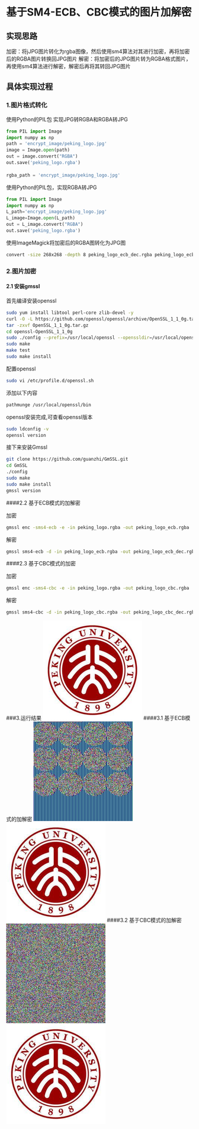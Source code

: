 # 基于SM4-ECB、CBC模式的图片加解密
## 实现思路
加密：将jJPG图片转化为rgba图像，然后使用sm4算法对其进行加密，再将加密后的RGBA图片转换回JPG图片
解密：将加密后的JPG图片转为RGBA格式图片，再使用sm4算法进行解密，解密后再将其转回JPG图片

## 具体实现过程
### 1.图片格式转化

使用Python的PIL包 实现JPG转RGBA和RGBA转JPG
```Python
from PIL import Image
import numpy as np
path = 'encrypt_image/peking_logo.jpg'
image = Image.open(path)
out = image.convert("RGBA")
out.save('peking_logo.rgba')

rgba_path = 'encrypt_image/peking_logo.jpg'
```

使用Python的PIL包，实现RGBA转JPG
```Python
from PIL import Image
import numpy as np
L_path='encrypt_image/peking_logo.jpg'
L_image=Image.open(L_path)
out = L_image.convert("RGBA")
out.save('peking_logo.rgba')
```
使用ImageMagick将加密后的RGBA图转化为JPG图
```bash
convert -size 268x268 -depth 8 peking_logo_ecb_dec.rgba peking_logo_ecb_dec.jpg
```

### 2.图片加密
#### 2.1 安装gmssl
首先编译安装openssl
```bash
sudo yum install libtool perl-core zlib-devel -y
curl -O -L https://github.com/openssl/openssl/archive/OpenSSL_1_1_0g.tar.gz
tar -zxvf OpenSSL_1_1_0g.tar.gz
cd openssl-OpenSSL_1_1_0g
sudo ./config --prefix=/usr/local/openssl --openssldir=/usr/local/openssl shared zlib
sudo make
make test
sudo make install
```
配置openssl
```bash
sudo vi /etc/profile.d/openssl.sh
```
添加以下内容
```bash
pathmunge /usr/local/openssl/bin
```
openssl安装完成,可查看openssl版本
```bash
sudo ldconfig -v
openssl version
```

接下来安装Gmssl
```bash
git clone https://github.com/guanzhi/GmSSL.git
cd GmSSL
./config
sudo make 
sudo make install
gmssl version
```

####2.2 基于ECB模式的加解密

加密
```bash
gmssl enc -sms4-ecb -e -in peking_logo.rgba -out peking_logo_ecb.rgba
```
解密
```bash
gmssl sms4-ecb -d -in peking_logo_ecb.rgba -out peking_logo_ecb_dec.rgba
```
####2.3 基于CBC模式的加密

加密
```bash
gmssl enc -sms4-cbc -e -in peking_logo.rgba -out peking_logo_cbc.rgba
```
解密
```bash
gmssl sms4-cbc -d -in peking_logo_cbc.rgba -out peking_logo_cbc_dec.rgba
```

###3.运行结果
![](encrypt_image/peking_logo.jpg "原图")
####3.1 基于ECB模式的加解密
![](encrypt_image/peking_logo_ecb.jpg "ECB加密后图片")
![](encrypt_image/peking_logo_ecb_dec.jpg "ECB解密后图片")
####3.2 基于CBC模式的加解密
![](encrypt_image/peking_logo_cbc.jpg "CBC加密后图片")
![](encrypt_image/peking_logo_cbc_dec.jpg "CBC解密后图片")